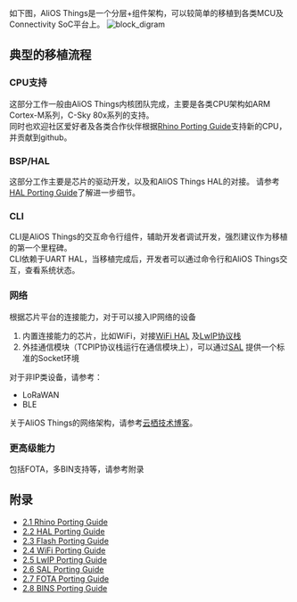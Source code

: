 如下图，AliOS Things是一个分层+组件架构，可以较简单的移植到各类MCU及Connectivity SoC平台上。
![block_digram](https://img.alicdn.com/tfs/TB1fKQMihrI8KJjy0FpXXb5hVXa-2330-1292.png)


## 典型的移植流程
### CPU支持
这部分工作一般由AliOS Things内核团队完成，主要是各类CPU架构如ARM Cortex-M系列，C-Sky 80x系列的支持。<br>
同时也欢迎社区爱好者及各类合作伙伴根据[Rhino Porting Guide](https://github.com/alibaba/AliOS-Things/wiki/AliOS-Things-Rhino-Porting-Guide)支持新的CPU，并贡献到github。

### BSP/HAL
这部分工作主要是芯片的驱动开发，以及和AliOS Things HAL的对接。
请参考[HAL Porting Guide](https://github.com/alibaba/AliOS-Things/wiki/AliOS-Things-HAL-Porting-Guide)了解进一步细节。

### CLI
CLI是AliOS Things的交互命令行组件，辅助开发者调试开发，强烈建议作为移植的第一个里程碑。<br>
CLI依赖于UART HAL，当移植完成后，开发者可以通过命令行和AliOS Things交互，查看系统状态。

### 网络
根据芯片平台的连接能力，对于可以接入IP网络的设备
1. 内置连接能力的芯片，比如WiFi，对接[WiFi HAL](https://github.com/alibaba/AliOS-Things/wiki/AliOS-Things-WiFi-Porting-Guide)
及[LwIP协议栈](https://github.com/alibaba/AliOS-Things/wiki/AliOS-Things-LwIP-Porting-Guide)
2. 外挂通信模块（TCPIP协议栈运行在通信模块上），可以通过[SAL](https://github.com/alibaba/AliOS-Things/tree/master/device/sal/README.md) 提供一个标准的Socket环境

对于非IP类设备，请参考：
- LoRaWAN
- BLE

关于AliOS Things的网络架构，请参考[云栖技术博客](https://yq.aliyun.com/articles/327862)。

### 更高级能力
包括FOTA，多BIN支持等，请参考附录

## 附录
  * [2.1 Rhino Porting Guide](https://github.com/alibaba/AliOS-Things/wiki/AliOS-Things-Rhino-Porting-Guide)
  * [2.2 HAL Porting Guide](https://github.com/alibaba/AliOS-Things/wiki/AliOS-Things-HAL-Porting-Guide)
  * [2.3 Flash Porting Guide](https://github.com/alibaba/AliOS-Things/wiki/Flash-and-KV-Storage-Porting-Guide)
  * [2.4 WiFi Porting Guide](https://github.com/alibaba/AliOS-Things/wiki/AliOS-Things-WiFi-Porting-Guide)
  * [2.5 LwIP Porting Guide](https://github.com/alibaba/AliOS-Things/wiki/AliOS-Things-LwIP-Porting-Guide)
  * [2.6 SAL Porting Guide](https://github.com/alibaba/AliOS-Things/tree/master/device/sal/README.md)  
  * [2.7 FOTA Porting Guide](https://github.com/alibaba/AliOS-Things/wiki/AliOS-Things-FOTA-Porting-Guide)
  * [2.8 BINS Porting Guide](https://github.com/alibaba/AliOS-Things/wiki/AliOS-Things-BINS-Porting-Guide)